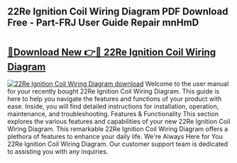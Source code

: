 ## 22Re Ignition Coil Wiring Diagram PDF Download Free - Part-FRJ User Guide Repair mnHmD

# <h2><a href="http://dfmyg1z.blite.top/?on=22Re+Ignition+Coil+Wiring+Diagram">🔗Download New 👉🔴 22Re Ignition Coil Wiring Diagram</a></h2>

[![22Re Ignition Coil Wiring Diagram download](https://i.imgur.com/lujVjoI.png)](http://dfmyg1z.blite.top/?on=22Re+Ignition+Coil+Wiring+Diagram)
Welcome to the user manual for your recently bought 22Re Ignition Coil Wiring Diagram. This guide is here to help you navigate the features and functions of your product with ease. Inside, you will find detailed instructions for installation, operation, maintenance, and troubleshooting. Features & Functionality This section explores the various features and capabilities of your new 22Re Ignition Coil Wiring Diagram. This remarkable 22Re Ignition Coil Wiring Diagram offers a plethora of features to enhance your daily life. We're Always Here for You 22Re Ignition Coil Wiring Diagram. Our customer support team is dedicated to assisting you with any inquiries.
